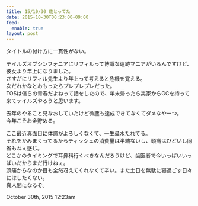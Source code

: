 ```yaml
---
title: 15/10/30 歳とってた
date: 2015-10-30T00:23:00+09:00
feed:
  enable: true
layout: post
---
```

<p>タイトルの付け方に一貫性がない。</p>    <p>      テイルズオブシンフォニアにリフィルって博識な遺跡マニアがいるんですけど、彼女より年上になりました。<br>      さすがにリフィル先生より年上って考えると危機を覚える。<br>      次だれかなとおもったらプレプレプレだった。<br>      TOSは僕らの青春だよねって話をしたので、年末帰ったら実家からGCを持って来てテイルズやろうと思います。    </p>    <p>      去年のやること見なおしていたけど微塵も達成できてなくてダメなやーつ。<br>      今年こそお金貯める。    </p>    <p>      ここ最近真面目に体調がよろしくなくて、一生鼻水たれてる。<br>      それをかみまくってるからティッシュの消費量は半端ないし、頭痛はひどいし同省もねぇ感じ。<br>      どこかのタイミングで耳鼻科行くべきなんだろうけど、歯医者で今いっぱいいっぱいだからまだ行けねぇ。<br>      頭痛からなのか目も全然冴えてくれなくて辛い。また土日を無駄に寝過ごす日々にはしたくない。<br>      真人間になるぞ。    </p>    <div id="footer">      <span id="timestamp"> October 30th, 2015 12:23am </span>    </div>

